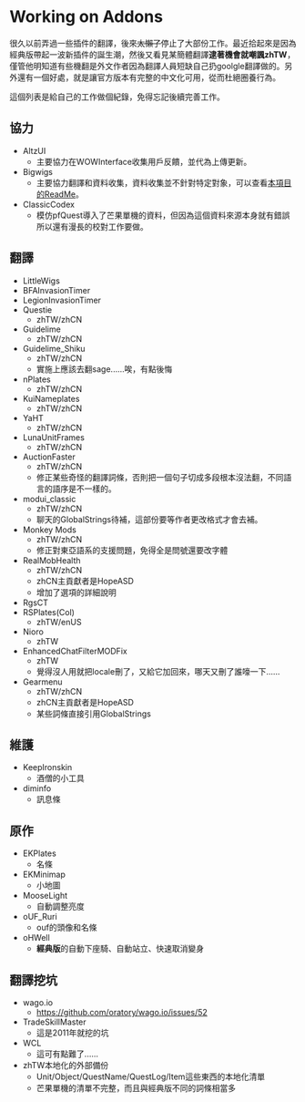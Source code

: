 # Working on Addons

很久以前弄過一些插件的翻譯，後來~~太懶了~~停止了大部份工作。最近拾起來是因為經典版帶起一波新插件的誕生潮，然後又看見某簡體翻譯**逮著機會就嘲諷zhTW**，僅管他明知道有些機翻是外文作者因為翻譯人員短缺自己扔goolgle翻譯做的。另外還有一個好處，就是讓官方版本有完整的中文化可用，從而杜絕圈養行為。

這個列表是給自己的工作做個紀錄，免得忘記後續完善工作。

## 協力

* AltzUI
    * 主要協力在WOWInterface收集用戶反饋，並代為上傳更新。
* Bigwigs
    * 主要協力翻譯和資料收集，資料收集並不針對特定對象，可以查看[本項目的ReadMe](https://github.com/EKE00372/WOWThings/blob/master/README.md)。
* ClassicCodex
    * 模仿pfQuest導入了芒果單機的資料，但因為這個資料來源本身就有錯誤所以還有漫長的校對工作要做。

## 翻譯

* LittleWigs
* BFAInvasionTimer
* LegionInvasionTimer
* Questie
    * zhTW/zhCN
* Guidelime
    * zhTW/zhCN
* Guidelime_Shiku
    * zhTW/zhCN
    * 實施上應該去翻sage......唉，有點後悔
* nPlates
    * zhTW/zhCN
* KuiNameplates
    * zhTW/zhCN
* YaHT
    * zhTW/zhCN
* LunaUnitFrames
    * zhTW/zhCN
* AuctionFaster
    * zhTW/zhCN
    * 修正某些奇怪的翻譯詞條，否則把一個句子切成多段根本沒法翻，不同語言的語序是不一樣的。
* modui_classic
    * zhTW/zhCN
    * 聊天的GlobalStrings待補，這部份要等作者更改格式才會去補。
* Monkey Mods
    * zhTW/zhCN
    * 修正對東亞語系的支援問題，免得全是問號還要改字體
* RealMobHealth
    * zhTW/zhCN
    * zhCN主貢獻者是HopeASD
    * 增加了選項的詳細說明
* RgsCT
* RSPlates(Col)
    * zhTW/enUS
* Nioro
    * zhTW
* EnhancedChatFilterMODFix
    * zhTW
    * 覺得沒人用就把locale刪了，又給它加回來，哪天又刪了誰嚎一下......
* Gearmenu
    * zhTW/zhCN
    * zhCN主貢獻者是HopeASD
    * 某些詞條直接引用GlobalStrings

## 維護

* KeepIronskin
    * 酒僧的小工具
* diminfo
    * 訊息條

## 原作

* EKPlates
    * 名條
* EKMinimap
    * 小地圖
* MooseLight
    * 自動調整亮度
* oUF_Ruri
   * ouf的頭像和名條
* oHWell
    * **經典版**的自動下座騎、自動站立、快速取消變身

## 翻譯挖坑

* wago.io
     * https://github.com/oratory/wago.io/issues/52
* TradeSkillMaster
     * 這是2011年就挖的坑
* WCL
     * 這可有點難了......
* zhTW本地化的外部備份
     * Unit/Object/QuestName/QuestLog/Item這些東西的本地化清單
     * 芒果單機的清單不完整，而且與經典版不同的詞條相當多

